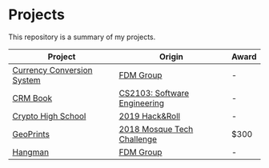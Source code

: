 # Projects
This repository is a summary of my projects.

Project                                                             | Origin                                                                                                         | Award
--------------------------------------------------------------------| -------------------------------------------------------------------------------------------------------------- | -------
[Currency Conversion System](https://github.com/shumarb/projects/tree/main/currencyConversionSystem) | [FDM Group](https://github.com/shumarb/training/fdm)                       	     | -
[CRM Book](https://github.com/shumarb/cs2103)                       | [CS2103: Software Engineering](https://nusmods.com/modules/CS2103/software-engineering)                        | -
[Crypto High School](https://github.com/shumarb/crypto-high-school) | [2019 Hack&Roll](https://devpost.com/software/crypto-high-school)                                              | -
[GeoPrints](https://github.com/2018-MTC-dynamicoders/GeoPrints)     | [2018 Mosque Tech Challenge](https://islamicevents.sg/event/7462)                                              | $300
[Hangman](https://github.com/shumarb/projects/projects/hangman) | [FDM Group](https://github.com/shumarb/training/tree/main/fdm)                    | -
